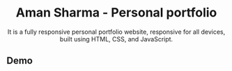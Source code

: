 <div align="center">

# Aman Sharma - Personal portfolio

It is a fully responsive personal portfolio website, responsive for all devices, built using HTML, CSS, and JavaScript.

 
 </div>
 
## Demo


